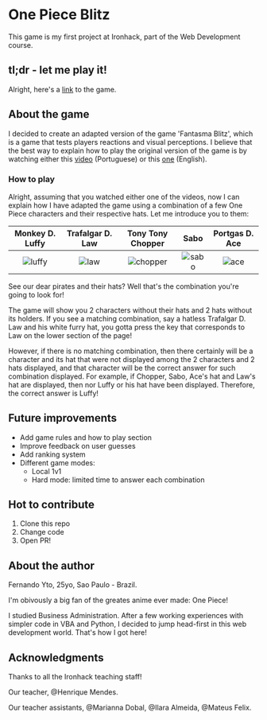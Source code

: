 # One Piece Blitz
This game is my first project at Ironhack, part of the Web Development course.

## tl;dr - let me play it!
Alright, here's a [link](https://fernandoyto.github.io/fernandoyto-one-piece-blitz.io/) to the game.

## About the game
I decided to create an adapted version of the game 'Fantasma Blitz', which is a game that tests players reactions and visual perceptions. I believe that the best way to explain how to play the original version of the game is by watching either this [video](https://www.youtube.com/watch?v=A1x3picEes8) (Portuguese) or this [one](https://www.youtube.com/watch?v=sLiyeNpOXKQ) (English).

### How to play
Alright, assuming that you watched either one of the videos, now I can explain how I have adapted the game using a combination of a few One Piece characters and their respective hats. Let me introduce you to them:

|  Monkey D. Luffy  |  Trafalgar D. Law  |  Tony Tony Chopper  |  Sabo  |  Portgas D. Ace  |
|:-----------------:|:------------------:|:-------------------:|:------:|:----------------:|
| ![luffy](https://avatarfiles.alphacoders.com/766/76661.jpg)      | ![law](https://66.media.tumblr.com/79c0c1cdfd872cc84ad1b51b71ac40d9/4fedaa087d44add3-fc/s640x960/e6e32622e9f2b57251673fc4db82823ffc3f75ba.jpg) | ![chopper](https://lastfm.freetls.fastly.net/i/u/300x300/f0bca9192d7343239b2ac1e06c1d4b76.jpg) | ![sabo](https://66.media.tumblr.com/72c359a882f96f381095ddfa5c5eb2fa/cd1e733e0c9e61cf-1b/s640x960/f7b655473354ddbf3d92a5dc4aaf78619f6468d1.jpg) | ![ace](https://66.media.tumblr.com/e431f0f0b47aacb6bd5bd514834ee46e/tumblr_pizqzzy78b1sx8ybdo5_250.png)

See our dear pirates and their hats? Well that's the combination you're going to look for!

The game will show you 2 characters without their hats and 2 hats without its holders. If you see a matching combination, say a hatless Trafalgar D. Law and his white furry hat, you gotta press the key that corresponds to Law on the lower section of the page!

However, if there is no matching combination, then there certainly will be a character and its hat that were not displayed among the 2 characters and 2 hats displayed, and that character will be the correct answer for such combination displayed. For example, if Chopper, Sabo, Ace's hat and Law's hat are displayed, then nor Luffy or his hat have been displayed. Therefore, the correct answer is Luffy!


## Future improvements
- Add game rules and how to play section
- Improve feedback on user guesses
- Add ranking system
- Different game modes:
   * Local 1v1
   * Hard mode: limited time to answer each combination
   
## Hot to contribute
1. Clone this repo
2. Change code
3. Open PR!

## About the author
Fernando Yto, 25yo, Sao Paulo - Brazil.

I'm obivously a big fan of the greates anime ever made: One Piece!

I studied Business Administration. After a few working experiences with simpler code in VBA and Python, I decided to jump head-first in this web development world. That's how I got here!

## Acknowledgments
Thanks to all the Ironhack teaching staff! 

Our teacher, @Henrique Mendes.

Our teacher assistants, @Marianna Dobal, @Ilara Almeida, @Mateus Felix.

